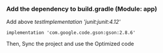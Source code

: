 ### Add the dependency to build.gradle (Module: app)
Add above *testImplementation 'junit:junit:4.12'*

```implementation 'com.google.code.gson:gson:2.8.6'```

Then, Sync the project and use the Optimized code
